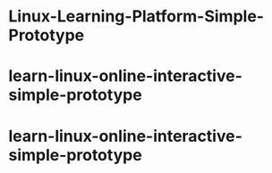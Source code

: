 # Linux-Learning-Platform-Simple-Prototype
# learn-linux-online-interactive-simple-prototype
# learn-linux-online-interactive-simple-prototype
